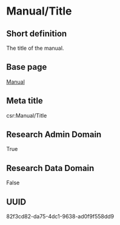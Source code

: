 # Manual/Title
## Short definition
The title of the manual.
## Base page
[Manual](../../Objects/Manual.md)
## Meta title
csr:Manual/Title
## Research Admin Domain
True
## Research Data Domain
False
## UUID
82f3cd82-da75-4dc1-9638-ad0f9f558dd9
